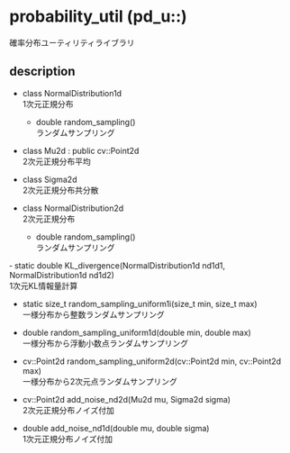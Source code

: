 # probability_util (pd_u::)  

確率分布ユーティリティライブラリ

## description

- class NormalDistribution1d \
    1次元正規分布

    * double random_sampling() \
    ランダムサンプリング

- class Mu2d : public cv::Point2d \
    2次元正規分布平均

- class Sigma2d \
    2次元正規分布共分散

- class NormalDistribution2d \
    2次元正規分布

    * double random_sampling() \
    ランダムサンプリング

‐ static double KL_divergence(NormalDistribution1d nd1d1, NormalDistribution1d nd1d2) \
    1次元KL情報量計算

- static size_t random_sampling_uniform1i(size_t min, size_t max) \
    一様分布から整数ランダムサンプリング

- double random_sampling_uniform1d(double min, double max) \
    一様分布から浮動小数点ランダムサンプリング

- cv::Point2d random_sampling_uniform2d(cv::Point2d min, cv::Point2d max) \
    一様分布から2次元点ランダムサンプリング

- cv::Point2d add_noise_nd2d(Mu2d mu, Sigma2d sigma) \
    2次元正規分布ノイズ付加

- double add_noise_nd1d(double mu, double sigma) \
    1次元正規分布ノイズ付加
